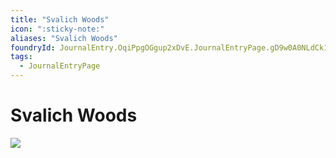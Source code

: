 ```yaml
---
title: "Svalich Woods"
icon: ":sticky-note:"
aliases: "Svalich Woods"
foundryId: JournalEntry.OqiPpgOGgup2xDvE.JournalEntryPage.gD9w0A0NLdCk1O3p
tags:
  - JournalEntryPage
---
```


# Svalich Woods
![](modules/legends-of-barovia-pk/assets/scene/SvalichWoods%2018x10.webp)